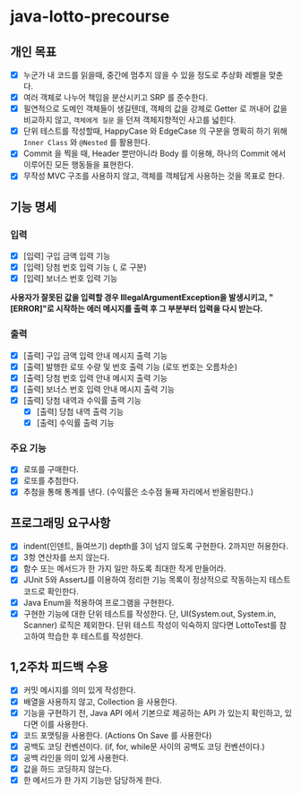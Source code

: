 # java-lotto-precourse

## 개인 목표

- [x] 누군가 내 코드를 읽을때, 중간에 멈추지 않을 수 있을 정도로 추상화 레벨을 맞춘다.
- [x] 여러 객체로 나누어 책임을 분산시키고 SRP 를 준수한다.
- [x] 필연적으로 도메인 객체들이 생길텐데, 객체의 값을 강제로 Getter 로 꺼내어 값을 비교하지 않고, `객체에게 질문` 을 던져 객체지향적인 사고를 넓힌다.
- [x] 단위 테스트를 작성할때, HappyCase 와 EdgeCase 의 구분을 명확히 하기 위해 `Inner Class` 와 `@Nested` 를 활용한다.
- [x] Commit 을 찍을 때, Header 뿐만아니라 Body 를 이용해, 하나의 Commit 에서 이루어진 모든 행동들을 표현한다.
- [x] 무작성 MVC 구조를 사용하지 않고, 객체를 객체답게 사용하는 것을 목표로 한다.

## 기능 명세

### 입력

- [x] [입력] 구입 금액 입력 기능
- [x] [입력] 당첨 번호 입력 기능 (, 로 구분)
- [x] [입력] 보너스 번호 입력 기능

**사용자가 잘못된 값을 입력할 경우 IllegalArgumentException을 발생시키고, "[ERROR]"로 시작하는 에러 메시지를 출력 후 그 부분부터 입력을 다시 받는다.**

### 출력

- [x] [출력] 구입 금액 입력 안내 메시지 출력 기능
- [x] [출력] 발행한 로또 수량 및 번호 출력 기능 (로또 번호는 오름차순)
- [x] [출력] 당첨 번호 입력 안내 메시지 출력 기능
- [x] [출력] 보너스 번호 입력 안내 메시지 출력 기능
- [x] [출력] 당첨 내역과 수익률 출력 기능
    - [x] [출력] 당첨 내역 출력 기능
    - [x] [출력] 수익률 출력 기능

### 주요 기능

- [x] 로또를 구매한다.
- [x] 로또를 추첨한다.
- [x] 추첨을 통해 통계를 낸다. (수익률은 소수점 둘째 자리에서 반올림한다.)

## 프로그래밍 요구사항

- [x] indent(인덴트, 들여쓰기) depth를 3이 넘지 않도록 구현한다. 2까지만 허용한다.
- [x] 3항 연산자를 쓰지 않는다.
- [x] 함수 또는 메서드가 한 가지 일만 하도록 최대한 작게 만들어라.
- [x] JUnit 5와 AssertJ를 이용하여 정리한 기능 목록이 정상적으로 작동하는지 테스트 코드로 확인한다.
- [x] Java Enum을 적용하여 프로그램을 구현한다.
- [x] 구현한 기능에 대한 단위 테스트를 작성한다. 단, UI(System.out, System.in, Scanner) 로직은 제외한다.
  단위 테스트 작성이 익숙하지 않다면 LottoTest를 참고하여 학습한 후 테스트를 작성한다.

## 1,2주차 피드백 수용

- [x] 커밋 메시지를 의미 있게 작성한다.
- [x] 배열을 사용하지 않고, Collection 을 사용한다.
- [x] 기능을 구현하기 전, Java API 에서 기본으로 제공하는 API 가 있는지 확인하고, 있다면 이를 사용한다.
- [x] 코드 포맷팅을 사용한다. (Actions On Save 를 사용한다)
- [x] 공백도 코딩 컨벤션이다. (if, for, while문 사이의 공백도 코딩 컨벤션이다.)
- [x] 공백 라인을 의미 있게 사용한다.
- [x] 값을 하드 코딩하지 않는다.
- [x] 한 메서드가 한 가지 기능만 담당하게 한다.
